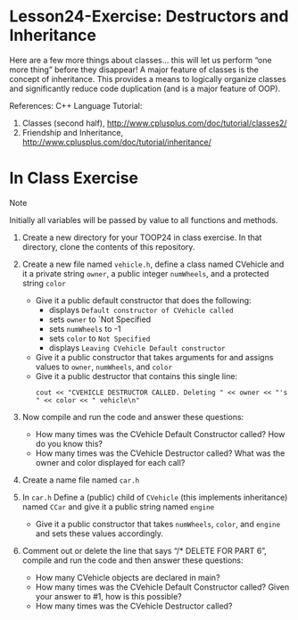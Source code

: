 # Lesson24-Exercise: Destructors and Inheritance
Here are a few more things about classes… this will let us perform “one more thing” before they disappear! A major feature of classes is the concept of inheritance. This provides a means to logically organize classes and significantly reduce code duplication (and is a major feature of OOP). 

References: C++ Language Tutorial: 
  1. Classes (second half), http://www.cplusplus.com/doc/tutorial/classes2/  
  2. Friendship and Inheritance, http://www.cplusplus.com/doc/tutorial/inheritance/

# In Class Exercise
>[!Note]
>Initially all variables will be passed by value to all functions and methods.
1. Create a new directory for your TOOP24 in class exercise. In that directory, clone the contents of this repository.
2. Create a new file named `vehicle.h`, define a class named CVehicle and it a private string `owner`, a public integer `numWheels`, and a protected string `color`
    - Give it a public default constructor that does the following:
      - displays `Default constructor of CVehicle called`
      - sets `owner` to `Not Specified
      - sets `numWheels` to -1
      - sets `color` to `Not Specified`
      - displays `Leaving CVehicle Default constructor`
    - Give it a public constructor that takes arguments for and assigns values to `owner`, `numWheels`, and `color`
    - Give it a public destructor that contains this single line:
      ```
      cout << "CVEHICLE DESTRUCTOR CALLED. Deleting " << owner << "'s " << color << " vehicle\n"  
      ```
3. Now compile and run the code and answer these questions: 
    - How many times was the CVehicle Default Constructor called? How do you know this? 
    - How many times was the CVehicle Destructor called? What was the owner and color displayed for each call?
      
4. Create a name file named `car.h`

5. In `car.h` Define a (public) child of `CVehicle` (this implements inheritance) named `CCar` and give it a public string named `engine`
    - Give it a public constructor that takes `numWheels`, `color`, and `engine` and sets these values accordingly.  

6. Comment out or delete the line that says “/* DELETE FOR PART 6”, compile and run the code and then answer these questions: 
    - How many CVehicle objects are declared in main? 
    - How many times was the CVehicle Default Constructor called? Given your answer to #1, how is this possible? 
    - How many times was the CVehicle Destructor called?  
